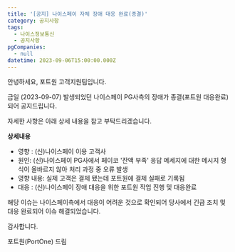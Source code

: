 ```yaml
---
title: '[공지] 나이스페이 자체 장애 대응 완료(종결)'
category: 공지사항
tags:
  - 나이스정보통신
  - 공지사항
pgCompanies:
  - null
datetime: 2023-09-06T15:00:00.000Z
---
```


안녕하세요, 포트원 고객지원팀입니다.

금일 (2023-09-07) 발생되었던 나이스페이 PG사측의 장애가 종결(포트원 대응완료)되어 공지드립니다.

자세한 사항은 아래 상세 내용을 참고 부탁드리겠습니다.

**상세내용**

- 영향 : (신)나이스페이 이용 고객사
- 원인: (신)나이스페이 PG사에서 페이코 '잔액 부족' 응답 메세지에 대한 메시지 형식이 올바르지 않아 처리 과정 중 오류 발생
- 영향 내용: 실제 고객은 결제 됐는데 포트원에 결제 실패로 기록됨
- 대응 : (신)나이스페이 장애 대응을 위한 포트원 작업 진행 및 대응완료

해당 이슈는 나이스페이측에서 대응이 어려운 것으로 확인되어 당사에서 긴급 조치 및 대응 완료되어 이슈 해결되었습니다.

감사합니다.

포트원(PortOne) 드림
